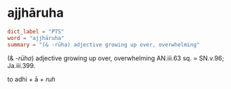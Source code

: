 # ajjhāruha

``` toml
dict_label = "PTS"
word = "ajjhāruha"
summary = "(& -rūha) adjective growing up over, overwhelming"
```

(& *\-rūha*) adjective growing up over, overwhelming AN.iii.63 sq. = SN.v.96; Ja.iii.399.

to adhi \+ ā \+ *ruh*


